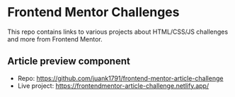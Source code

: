 # Frontend Mentor Challenges
This repo contains links to various projects about HTML/CSS/JS challenges and more from Frontend Mentor.

## Article preview component
- Repo: https://github.com/juank1791/frontend-mentor-article-challenge
- Live project: https://frontendmentor-article-challenge.netlify.app/
